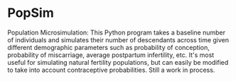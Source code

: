# PopSim
Population Microsimulation: This Python program takes a baseline number of individuals and simulates their number of descendants across time given different demographic parameters such as probability of conception, probability of miscarriage, average postpartum infertility, etc. It's most useful for simulating natural fertility populations, but can easily be modified to take into account contraceptive probabilities. Still a work in process. 
